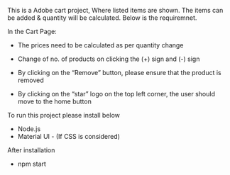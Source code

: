 This is a Adobe cart project, Where listed items are shown. The items can be added & quantity will be calculated. Below is the requiremnet.


In the Cart Page:

- The prices need to be calculated as per quantity change

- Change of no. of products on clicking the (+) sign and (-) sign

- By clicking on the “Remove” button, please ensure that the product is removed

- By clicking on the “star” logo on the top left corner, the user should move to the home button


To run this project please install below
- Node.js
- Material UI - (If CSS is considered)

After installation
- npm start

